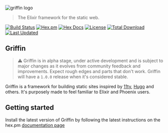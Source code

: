 ![griffin logo](https://raw.githubusercontent.com/elixir-griffin/griffin/main/priv/static/griffin.png)

> The Elixir framework for the static web.

[![Build Status](https://github.com/elixir-griffin/griffin/actions/workflows/elixir.yaml/badge.svg)](https://github.com/elixir-griffin/griffin/actions/workflows/elixir.yaml)
[![Hex.pm](https://img.shields.io/hexpm/v/griffin_ssg.svg)](https://hex.pm/packages/griffin_ssg)
[![Hex Docs](https://img.shields.io/badge/hex-docs-blue.svg)](https://hexdocs.pm/griffin_ssg)
[![License](https://img.shields.io/hexpm/l/griffin_ssg.svg)](https://github.com/elixir-griffin/griffin/blob/main/LICENSE.md)
[![Total Download](https://img.shields.io/hexpm/dt/griffin_ssg.svg)](https://hex.pm/packages/griffin_ssg)
[![Last Updated](https://img.shields.io/github/last-commit/elixir-griffin/griffin.svg)](https://github.com/elixir-griffin/griffin/commits/main)


## Griffin

> ⚠️ Griffin is in alpha stage, under active development and is subject to major changes as it evolves from community feedback and improvements. Expect rough edges and parts that don't work. Griffin will have a `1.0.0` release when it's considered stable.

Griffin is a framework for building static sites inspired by [11ty](https://www.11ty.dev/), [Hugo](https://gohugo.io/) and others. It's purposely made to feel familiar to Elixir and Phoenix users.

## Getting started
Install the latest version of Griffin by following the latest instructions on the hex.pm [documentation page](https://hexdocs.pm/griffin_ssg)